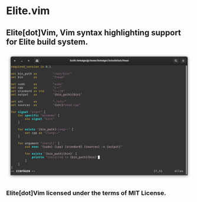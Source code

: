 # Elite.vim
## Elite[dot]Vim, Vim syntax highlighting support for Elite build system.

![Uuuh.](resource/window.png)

### Elite[dot]Vim licensed under the terms of MIT License.
